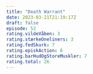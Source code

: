 ```yaml
---
title: "Death Warrant"
date: 2023-03-21T21:19:17Z
draft: false
episode: 52
rating.vildeVåben: 3
rating.stærkeOneliners: 3
rating.fedSkurk: 7
rating.episkAction: 6
rating.barHudOgStoreMuskler: 7
rating.total: 26
---
```


